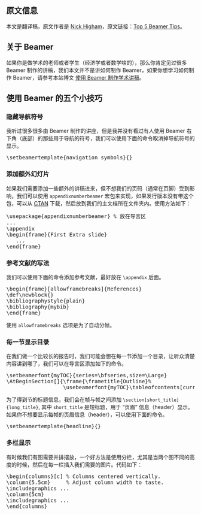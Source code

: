 ## 原文信息
本文是翻译稿，原文作者是 [Nick Higham](https://nickhigham.wordpress.com/)，原文链接：[Top 5 Beamer Tips](https://nickhigham.wordpress.com/2013/01/18/top-5-beamer-tips/)。

## 关于 Beamer
如果你是做学术的老师或者学生（经济学或者数学啥的），那么你肯定见过很多 Beamer 制作的讲稿，我们本文并不是讲如何制作 Beamer，如果你想学习如何制作 Beamer，请参考本站博文 [使用 Beamer 制作学术讲稿](http://ddswhu.com/2014/12/05/beamer-slides-tutorial/)。

## 使用 Beamer 的五个小技巧

### 隐藏导航符号
我听过很多很多由 Beamer 制作的讲座，但是我并没有看过有人使用 Beamer 右下角（底部）的那些用于导航的符号，我们可以使用下面的命令取消掉导航符号的显示。

<pre class="lang:tex decode:true " >
\setbeamertemplate{navigation symbols}{}
</pre>

### 添加额外幻灯片
如果我们需要添加一些额外的讲稿进来，但不想我们的页码（通常在页脚）受到影响，我们可以使用 `appendixnumberbeamer` 宏包来实现，如果发行版本没有带这个包，可以从 [CTAN](http://www.ctan.org/pkg/appendixnumberbeamer) 下载，然后放到我们的主文档所在文件夹内。使用方法如下：

<pre class="lang:tex decode:true " >
\usepackage{appendixnumberbeamer} % 放在导言区
...
\appendix 
\begin{frame}{First Extra slide}
   ...
\end{frame}
</pre>

### 参考文献的写法
我们可以使用下面的命令添加参考文献，最好放在 `\appendix` 后面。

<pre class="lang:tex decode:true " >
\begin{frame}[allowframebreaks]{References}
\def\newblock{}
\bibliographystyle{plain}
\bibliography{mybib}
\end{frame}
</pre>

使用 `allowframebreaks` 选项是为了自动分帧。

### 每一节显示目录
在我们做一个比较长的报告时，我们可能会想在每一节添加一个目录，让听众清楚内容讲到哪了，我们可以在导言区添加如下的命令。

<pre class="lang:tex decode:true " >
\setbeamerfont{myTOC}{series=\bfseries,size=\Large}
\AtBeginSection[]{\frame{\frametitle{Outline}%
                  \usebeamerfont{myTOC}\tableofcontents[current]}}
</pre>

为了得到节的标题信息，我们会在帧与帧之间添加 `\section[short_title]{long_title}`, 其中 `short_title` 是短标题，用于 “页眉” 信息（header）显示。如果你不想要显示每帧的页眉信息（header），可以使用下面的命令。

<pre class="lang:tex decode:true " >
\setbeamertemplate{headline}{}
</pre>

### 多栏显示
有时候我们有图需要并排摆放，一个好方法是使用分栏，尤其是当两个图不同的高度的时候，然后在每一栏插入我们需要的图片。代码如下：

<pre class="lang:tex decode:true " >
\begin{columns}[c] % Columns centered vertically.
\column{5.5cm}     % Adjust column width to taste.
\includegraphics ...
\column{5cm}
\includegraphics ...
\end{columns}
</pre>
